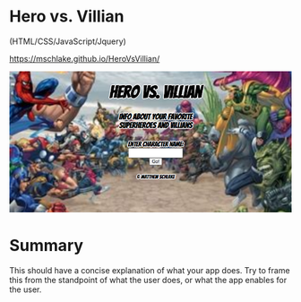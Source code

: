 # Hero vs. Villian
(HTML/CSS/JavaScript/Jquery)

https://mschlake.github.io/HeroVsVillian/

![ScreenShot](/images/Screenshot.png)

# Summary 
This should have a concise explanation of what your app does. Try to frame this from the standpoint of what the user does, or what the app enables for the user.
